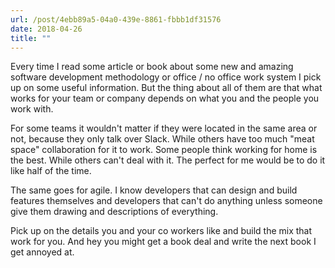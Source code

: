 ```yaml
---
url: /post/4ebb89a5-04a0-439e-8861-fbbb1df31576
date: 2018-04-26
title: ""
---
```


Every time I read some article or book about some new and amazing software development methodology or office / no office work system I pick up on some useful information. But the thing about all of them are that what works for your team or company depends on what you and the people you work with. 

For some teams it wouldn't matter if they were located in the same area or not, because they only talk over Slack. While others have too much "meat space" collaboration for it to work. Some people think working for home is the best. While others can't deal with it. The perfect for me would be to do it like half of the time. 

The same goes for agile. I know developers that can design and build features themselves and developers that can't do anything unless someone give them drawing and descriptions of everything. 

Pick up on the details you and your co workers like and build the mix that work for you. And hey you might get a book deal and write the next book I get annoyed at. 
